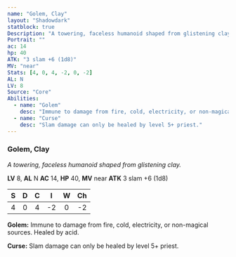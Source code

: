 ```yaml
---
name: "Golem, Clay"
layout: "Shadowdark"
statblock: true
Description: "A towering, faceless humanoid shaped from glistening clay."
Portrait: ""
ac: 14
hp: 40
ATK: "3 slam +6 (1d8)"
MV: "near"
Stats: [4, 0, 4, -2, 0, -2]
AL: N
LV: 8
Source: "Core"
Abilities:
  - name: "Golem"
    desc: "Immune to damage from fire, cold, electricity, or non-magical sources. Healed by acid."
  - name: "Curse"
    desc: "Slam damage can only be healed by level 5+ priest."
---
```


### Golem, Clay

_A towering, faceless humanoid shaped from glistening clay._

**LV** 8, **AL** N
**AC** 14, **HP** 40, **MV** near
**ATK** 3 slam +6 (1d8)

|  S  |  D  |  C  |  I  |  W  |  Ch  |
|:---:|:---:|:---:|:---:|:---:|:----:|
| 4 | 0 | 4 | -2 | 0 | -2 |

**Golem:** Immune to damage from fire, cold, electricity, or non-magical sources. Healed by acid.

**Curse:** Slam damage can only be healed by level 5+ priest.

